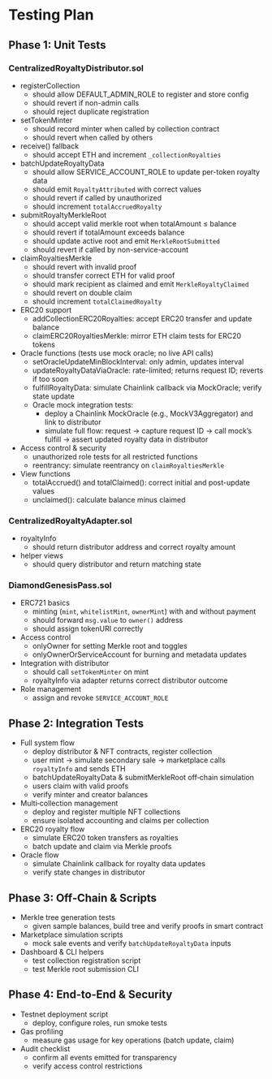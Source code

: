 # Testing Plan

## Phase 1: Unit Tests

### CentralizedRoyaltyDistributor.sol
- registerCollection
  - should allow DEFAULT_ADMIN_ROLE to register and store config
  - should revert if non-admin calls
  - should reject duplicate registration
- setTokenMinter
  - should record minter when called by collection contract
  - should revert when called by others
- receive() fallback
  - should accept ETH and increment `_collectionRoyalties`
- batchUpdateRoyaltyData
  - should allow SERVICE_ACCOUNT_ROLE to update per-token royalty data
  - should emit `RoyaltyAttributed` with correct values
  - should revert if called by unauthorized
  - should increment `totalAccruedRoyalty`
- submitRoyaltyMerkleRoot
  - should accept valid merkle root when totalAmount ≤ balance
  - should revert if totalAmount exceeds balance
  - should update active root and emit `MerkleRootSubmitted`
  - should revert if called by non-service-account
- claimRoyaltiesMerkle
  - should revert with invalid proof
  - should transfer correct ETH for valid proof
  - should mark recipient as claimed and emit `MerkleRoyaltyClaimed`
  - should revert on double claim
  - should increment `totalClaimedRoyalty`
- ERC20 support
  - addCollectionERC20Royalties: accept ERC20 transfer and update balance
  - claimERC20RoyaltiesMerkle: mirror ETH claim tests for ERC20 tokens
- Oracle functions (tests use mock oracle; no live API calls)
  - setOracleUpdateMinBlockInterval: only admin, updates interval
  - updateRoyaltyDataViaOracle: rate-limited; returns request ID; reverts if too soon
  - fulfillRoyaltyData: simulate Chainlink callback via MockOracle; verify state update
  - Oracle mock integration tests:
    - deploy a Chainlink MockOracle (e.g., MockV3Aggregator) and link to distributor
    - simulate full flow: request → capture request ID → call mock’s fulfill → assert updated royalty data in distributor
- Access control & security
  - unauthorized role tests for all restricted functions
  - reentrancy: simulate reentrancy on `claimRoyaltiesMerkle`
- View functions
  - totalAccrued() and totalClaimed(): correct initial and post-update values
  - unclaimed(): calculate balance minus claimed

### CentralizedRoyaltyAdapter.sol
- royaltyInfo
  - should return distributor address and correct royalty amount
- helper views
  - should query distributor and return matching state

### DiamondGenesisPass.sol
- ERC721 basics
  - minting (`mint`, `whitelistMint`, `ownerMint`) with and without payment
  - should forward `msg.value` to `owner()` address
  - should assign tokenURI correctly
- Access control
  - onlyOwner for setting Merkle root and toggles
  - onlyOwnerOrServiceAccount for burning and metadata updates
- Integration with distributor
  - should call `setTokenMinter` on mint
  - royaltyInfo via adapter returns correct distributor outcome
- Role management
  - assign and revoke `SERVICE_ACCOUNT_ROLE`

## Phase 2: Integration Tests

- Full system flow
  - deploy distributor & NFT contracts, register collection
  - user mint → simulate secondary sale → marketplace calls `royaltyInfo` and sends ETH
  - batchUpdateRoyaltyData & submitMerkleRoot off‑chain simulation
  - users claim with valid proofs
  - verify minter and creator balances
- Multi‑collection management
  - deploy and register multiple NFT collections
  - ensure isolated accounting and claims per collection
- ERC20 royalty flow
  - simulate ERC20 token transfers as royalties
  - batch update and claim via Merkle proofs
- Oracle flow
  - simulate Chainlink callback for royalty data updates
  - verify state changes in distributor

## Phase 3: Off‑Chain & Scripts

- Merkle tree generation tests
  - given sample balances, build tree and verify proofs in smart contract
- Marketplace simulation scripts
  - mock sale events and verify `batchUpdateRoyaltyData` inputs
- Dashboard & CLI helpers
  - test collection registration script
  - test Merkle root submission CLI

## Phase 4: End‑to‑End & Security

- Testnet deployment script
  - deploy, configure roles, run smoke tests
- Gas profiling
  - measure gas usage for key operations (batch update, claim)
- Audit checklist
  - confirm all events emitted for transparency
  - verify access control restrictions